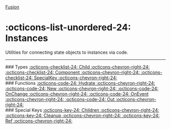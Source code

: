 <nav class="fusiondoc-api-breadcrumbs">
	<a href="..">Fusion</a>
</nav>

<h1 class="fusiondoc-api-header" markdown>
	<span class="fusiondoc-api-icon" markdown>:octicons-list-unordered-24:</span>
	<span class="fusiondoc-api-name">Instances</span>
</h1>

Utilities for connecting state objects to instances via code.

-----

<div class="fusiondoc-index-multicol" markdown>

<div class="fusiondoc-index-multicol-section" markdown>
### Types

<a class="fusiondoc-api-index-link" href="child" markdown>
	<span class="fusiondoc-api-icon" markdown>:octicons-checklist-24:</span>
	<span class="fusiondoc-api-name">Child</span>
    <span class="fusiondoc-api-index-arrow" markdown>:octicons-chevron-right-24:</span>
</a>

<a class="fusiondoc-api-index-link" href="component" markdown>
	<span class="fusiondoc-api-icon" markdown>:octicons-checklist-24:</span>
	<span class="fusiondoc-api-name">Component</span>
    <span class="fusiondoc-api-index-arrow" markdown>:octicons-chevron-right-24:</span>
</a>

<a class="fusiondoc-api-index-link" href="specialkey" markdown>
	<span class="fusiondoc-api-icon" markdown>:octicons-checklist-24:</span>
	<span class="fusiondoc-api-name">SpecialKey</span>
    <span class="fusiondoc-api-index-arrow" markdown>:octicons-chevron-right-24:</span>
</a>
</div>

<div class="fusiondoc-index-multicol-section" markdown>
### Functions

<a class="fusiondoc-api-index-link" href="hydrate" markdown>
	<span class="fusiondoc-api-icon" markdown>:octicons-code-24:</span>
	<span class="fusiondoc-api-name">Hydrate</span>
    <span class="fusiondoc-api-index-arrow" markdown>:octicons-chevron-right-24:</span>
</a>

<a class="fusiondoc-api-index-link" href="new" markdown>
	<span class="fusiondoc-api-icon" markdown>:octicons-code-24:</span>
	<span class="fusiondoc-api-name">New</span>
    <span class="fusiondoc-api-index-arrow" markdown>:octicons-chevron-right-24:</span>
</a>

<a class="fusiondoc-api-index-link" href="onchange" markdown>
	<span class="fusiondoc-api-icon" markdown>:octicons-code-24:</span>
	<span class="fusiondoc-api-name">OnChange</span>
    <span class="fusiondoc-api-index-arrow" markdown>:octicons-chevron-right-24:</span>
</a>

<a class="fusiondoc-api-index-link" href="onevent" markdown>
	<span class="fusiondoc-api-icon" markdown>:octicons-code-24:</span>
	<span class="fusiondoc-api-name">OnEvent</span>
    <span class="fusiondoc-api-index-arrow" markdown>:octicons-chevron-right-24:</span>
</a>

<a class="fusiondoc-api-index-link" href="out" markdown>
	<span class="fusiondoc-api-icon" markdown>:octicons-code-24:</span>
	<span class="fusiondoc-api-name">Out</span>
    <span class="fusiondoc-api-index-arrow" markdown>:octicons-chevron-right-24:</span>
</a>
</div>

<div class="fusiondoc-index-multicol-section" markdown>
### Special Keys

<a class="fusiondoc-api-index-link" href="children" markdown>
	<span class="fusiondoc-api-icon" markdown>:octicons-key-24:</span>
	<span class="fusiondoc-api-name">Children</span>
    <span class="fusiondoc-api-index-arrow" markdown>:octicons-chevron-right-24:</span>
</a>

<a class="fusiondoc-api-index-link" href="cleanup" markdown>
	<span class="fusiondoc-api-icon" markdown>:octicons-key-24:</span>
	<span class="fusiondoc-api-name">Cleanup</span>
    <span class="fusiondoc-api-index-arrow" markdown>:octicons-chevron-right-24:</span>
</a>

<a class="fusiondoc-api-index-link" href="ref" markdown>
	<span class="fusiondoc-api-icon" markdown>:octicons-key-24:</span>
	<span class="fusiondoc-api-name">Ref</span>
    <span class="fusiondoc-api-index-arrow" markdown>:octicons-chevron-right-24:</span>
</a>
</div>
</div>